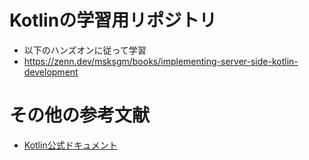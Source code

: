 # Kotlinの学習用リポジトリ
- 以下のハンズオンに従って学習
-  https://zenn.dev/msksgm/books/implementing-server-side-kotlin-development

# その他の参考文献
- [Kotlin公式ドキュメント](https://kotlinlang.org/docs/kotlin-tour-welcome.html)